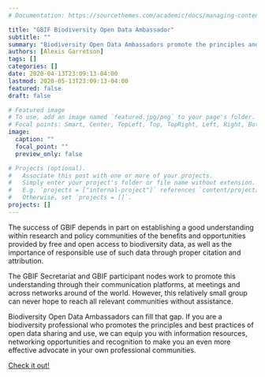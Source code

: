 ```yaml
---
# Documentation: https://sourcethemes.com/academic/docs/managing-content/

title: "GBIF Biodiversity Open Data Ambassador"
subtitle: ""
summary: "Biodiversity Open Data Ambassadors promote the principles and best practices of open data sharing and use"
authors: [Alexis Garretson]
tags: []
categories: []
date: 2020-04-13T23:09:13-04:00
lastmod: 2020-05-13T23:09:13-04:00
featured: false
draft: false

# Featured image
# To use, add an image named `featured.jpg/png` to your page's folder.
# Focal points: Smart, Center, TopLeft, Top, TopRight, Left, Right, BottomLeft, Bottom, BottomRight.
image:
  caption: ""
  focal_point: ""
  preview_only: false

# Projects (optional).
#   Associate this post with one or more of your projects.
#   Simply enter your project's folder or file name without extension.
#   E.g. `projects = ["internal-project"]` references `content/project/deep-learning/index.md`.
#   Otherwise, set `projects = []`.
projects: []
---
```

The success of GBIF depends in part on establishing a good understanding within research and policy communities of the benefits and opportunities provided by free and open access to biodiversity data, as well as the importance of responsible use of such data through proper citation and attribution.

The GBIF Secretariat and GBIF participant nodes work to promote this understanding through their communication platforms, at meetings and across networks around of the world. However, this relatively small group can never hope to reach all relevant communities without assistance.

Biodiversity Open Data Ambassadors can fill that gap. If you are a biodiversity professional who promotes the principles and best practices of open data sharing and use, we can equip you with information resources, networking opportunities and recognition to make you an even more effective advocate in your own professional communities.

[Check it out!](ps://www.gbif.org/article/6dNF1d0tgcI4cmqeoS2sQ4/biodiversity-open-data-ambassadors)